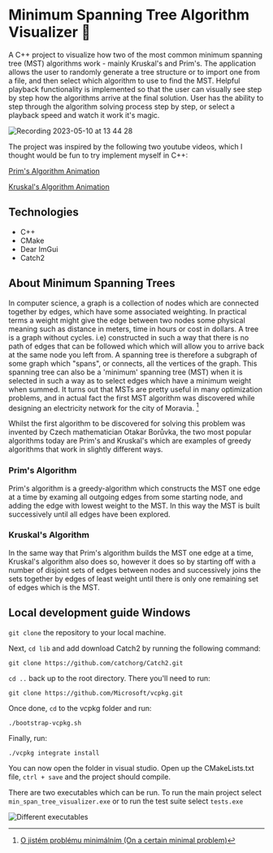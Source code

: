 # Minimum Spanning Tree Algorithm Visualizer 🌴

A C++ project to visualize how two of the most common minimum spanning tree (MST) algorithms work - mainly Kruskal's and Prim's. The application allows the user to randomly generate a tree structure or to import one from a file, and then select which algorithm to use to find the MST. Helpful playback functionality is implemented so that the user can visually see step by step how the algorithms arrive at the final solution. User has the ability to step through the algorithm solving process step by step, or select a playback speed and watch it work it's magic.  

![Recording 2023-05-10 at 13 44 28](https://github.com/Blargian/min_span_tree_visualizer/assets/41984034/48db76fe-9d5a-4c1d-83a4-2ad7e36eee6d)

The project was inspired by the following two youtube videos, which I thought would be fun to try implement myself in C++:

[Prim's Algorithm Animation](https://www.youtube.com/watch?v=wpV1wvHqyuY&t=62s)

[Kruskal's Algorithm Animation](https://www.youtube.com/watch?v=o8Sqm1_3BRo)

## Technologies 

- C++ 
- CMake
- Dear ImGui 
- Catch2 

## About Minimum Spanning Trees

In computer science, a graph is a collection of nodes which are connected together by edges, which have some associated weighting. In practical terms a weight might give the edge between two nodes some physical meaning such as distance in meters, time in hours or cost in dollars. A tree is a graph without cycles. i.e) constructed in such a way that there is no path of edges that can be followed which which will allow you to arrive back at the same node you left from. A spanning tree is therefore a subgraph of some graph which "spans", or connects, all the vertices of the graph. This spanning tree can also be a 'minimum' spanning tree (MST) when it is selected in such a way as to select edges which have a minimum weight when summed. It turns out that MSTs are pretty useful in many optimization problems, and in actual fact the first MST algorithm was discovered while designing an electricity network for the city of Moravia.  [^1]

Whilst the first algorithm to be discovered for solving this problem was invented by Czech mathematician Otakar Borůvka, the two most popular algorithms today are Prim's and Kruskal's which are examples of greedy algorithms that work in slightly different ways. 

### Prim's Algorithm 

Prim's algorithm is a greedy-algorithm which constructs the MST one edge at a time by examing all outgoing edges from some starting node, and adding the edge with lowest weight to the MST. In this way the MST is built successively until all edges have been explored. 

### Kruskal's Algorithm 

In the same way that Prim's algorithm builds the MST one edge at a time, Kruskal's algorithm also does so, however it does so by starting off with a number of disjoint sets of edges between nodes and successively joins the sets together by edges of least weight until there is only one remaining set of edges which is the MST.   

[^1]: [O jistém problému minimálním (On a certain minimal problem)](https://www.sciencedirect.com/science/article/pii/S0012365X00002247?via%3Dihub)

## Local development guide Windows

`git clone` the repository to your local machine. 

Next, `cd lib` and add download Catch2 by running the following command:

`git clone https://github.com/catchorg/Catch2.git`

`cd ..` back up to the root directory. There you'll need to run:

`git clone https://github.com/Microsoft/vcpkg.git`

Once done, `cd` to the vcpkg folder and run: 

`./bootstrap-vcpkg.sh` 

Finally, run:

`./vcpkg integrate install`

You can now open the folder in visual studio. Open up the CMakeLists.txt file, `ctrl + save` and the project should compile. 

There are two executables which can be run. To run the main project select `min_span_tree_visualizer.exe` or to run the test suite select `tests.exe`

![Different executables](https://user-images.githubusercontent.com/41984034/224997758-9a8e42b5-bfa5-47cb-82f5-29a08713ca00.png)

